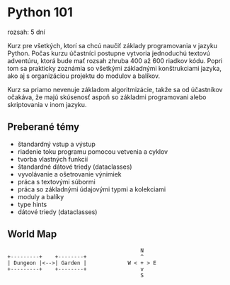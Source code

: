 # Python 101

rozsah: 5 dní

Kurz pre všetkých, ktorí sa chcú naučiť základy programovania v jazyku Python. Počas kurzu účastníci postupne vytvoria jednoduchú textovú adventúru, ktorá bude mať rozsah zhruba 400 až 600 riadkov kódu. Popri tom sa prakticky zoznámia so všetkými základnými konštrukciami jazyka, ako aj s organizáciou projektu do modulov a balíkov.

Kurz sa priamo nevenuje základom algoritmizácie, takže sa od účastníkov očakáva, že majú skúsenosť aspoň so základmi programovani alebo skriptovania v inom jazyku.


## Preberané témy

* štandardný vstup a výstup
* riadenie toku programu pomocou vetvenia a cyklov
* tvorba vlastných funkcií
* štandardné dátové triedy (dataclasses)
* vyvolávanie a ošetrovanie výnimiek
* práca s textovými súbormi
* práca so základnými údajovými typmi a kolekciami
* moduly a balíky
* type hints
* dátové triedy (dataclasses)


## World Map

```
                                          N
+---------+    +--------+                 ^
| Dungeon |<-->| Garden |             W < + > E
+---------+    +--------+                 v
                                          S
```
